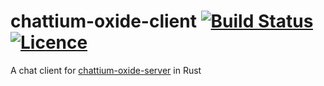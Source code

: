 # chattium-oxide-client [![Build Status](https://travis-ci.org/nabijaczleweli/chattium-oxide-client.svg?branch=master)](https://travis-ci.org/nabijaczleweli/chattium-oxide-client) [![Licence](https://img.shields.io/badge/license-MIT-blue.svg?style=flat)](LICENSE)
A chat client for [chattium-oxide-server](https://github.com/nabijaczleweli/chattium-oxide-server) in Rust
